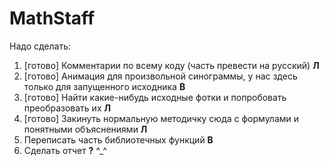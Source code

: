 # MathStaff
Надо сделать:
  1) [готово] Комментарии по всему коду (часть превести на русский) **Л**
  2) [готово] Анимация для произвольной синограммы, у нас здесь только для запущенного исходника **В**
  3) [готово] Найти какие-нибудь исходные фотки и попробовать преобразовать их **Л**
  4) [готово] Закинуть нормальную методичку сюда с формулами и понятными объяснениями **Л**
  5) Переписать часть библиотечных функций **В**
  6) Сделать отчет **?**
  ^_^
